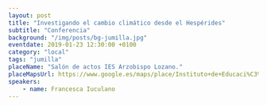 ```yaml
---
layout: post
title: "Investigando el cambio climático desde el Hespérides"
subtitle: "Conferencia"
background: "/img/posts/bg-jumilla.jpg"
eventdate: 2019-01-23 12:30:00 +0100
category: "local"
tags: "jumilla"
placeName: "Salón de actos IES Arzobispo Lozano."
placeMapsUrl: https://www.google.es/maps/place/Instituto+de+Educaci%C3%B3n+Secundaria+Arzobispo+Lozano/@38.474172,-1.327079,17z/data=!3m1!4b1!4m5!3m4!1s0xd640f7e8d046725:0xa1840134413791db!8m2!3d38.4741678!4d-1.3248903?hl=en
speakers:
    - name: Francesca Iuculano
---
```

